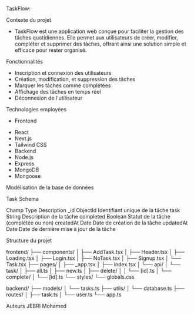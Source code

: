 TaskFlow: 

Contexte du projet

* TaskFlow est une application web conçue pour faciliter la gestion des tâches quotidiennes. Elle permet aux utilisateurs de créer, modifier, compléter et supprimer des tâches, offrant ainsi une solution simple et efficace pour rester organisé.

Fonctionnalités

 * Inscription et connexion des utilisateurs
 * Création, modification, et suppression des tâches
 * Marquer les tâches comme complétées
 * Affichage des tâches en temps réel
 * Déconnexion de l'utilisateur


Technologies employées

 * Frontend
 - React
 - Next.js
 - Tailwind CSS
 - Backend
 - Node.js
 - Express
 - MongoDB
 - Mongoose


Modélisation de la base de données

Task Schema

Champ	Type	Description
_id	ObjectId	Identifiant unique de la tâche
task	String	Description de la tâche
completed	Boolean	Statut de la tâche (complétée ou non)
createdAt	Date	Date de création de la tâche
updatedAt	Date	Date de dernière mise à jour de la tâche

Structure du projet


frontend/
├── components/
│   ├── AddTask.tsx
│   ├── Header.tsx
│   ├── Loading.tsx
│   ├── Login.tsx
│   ├── NoTask.tsx
│   ├── Signup.tsx
│   └── Task.tsx
├── pages/
│   ├── _app.tsx
│   ├── index.tsx
│   └── api/
│       └── task/
│           ├── all.ts
│           ├── new.ts
│           ├── delete/
│           │   └── [id].ts
│           └── complete/
│               └── [id].ts
└── styles/
    └── globals.css


backend/
├── models/
│   └── tasks.ts
├── utils/
│   └── database.ts
├── routes/
│   ├── task.ts
│   └── user.ts
└── app.ts

Auteurs
JEBRI Mohamed


